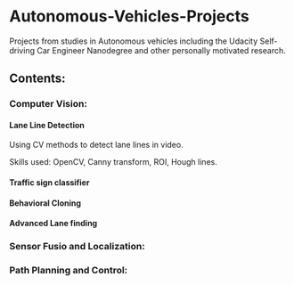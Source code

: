 # Autonomous-Vehicles-Projects

Projects from studies in Autonomous vehicles including the Udacity Self-driving Car Engineer Nanodegree and other personally motivated research.

## Contents:

### Computer Vision:

#### Lane Line Detection

Using CV methods to detect lane lines in video.

Skills used: OpenCV, Canny transform, ROI, Hough lines.

#### Traffic sign classifier



#### Behavioral Cloning

#### Advanced Lane finding

### Sensor Fusio and Localization:

### Path Planning and Control:
